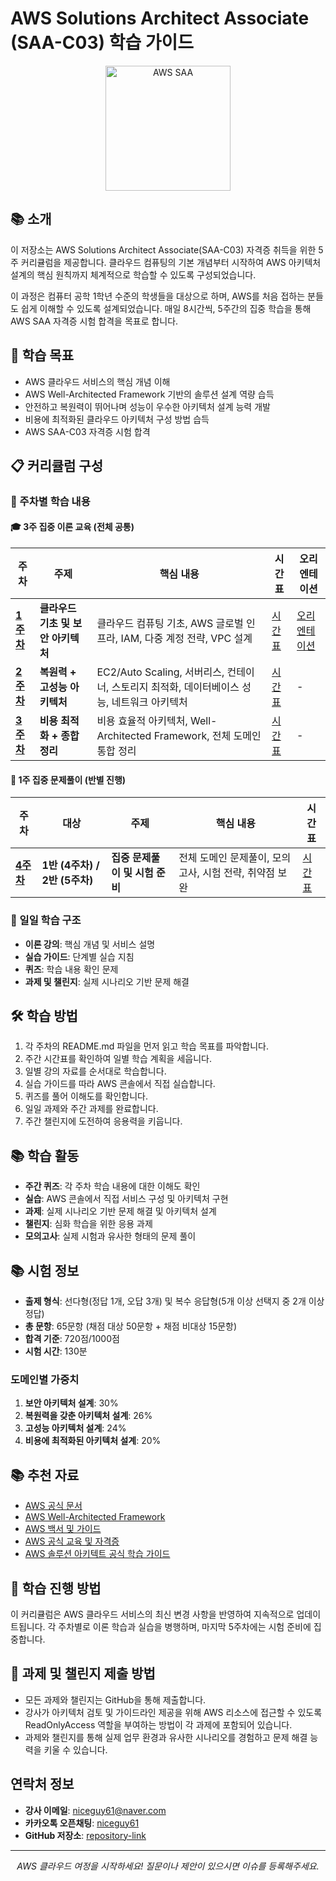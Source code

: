 # AWS Solutions Architect Associate (SAA-C03) 학습 가이드

<p align="center">
  <img src="https://d1.awsstatic.com/training-and-certification/certification-badges/AWS-Certified-Solutions-Architect-Associate_badge.3419559c682629072f1eb968d59dea0741772c0f.png" alt="AWS SAA" width="200"/>
</p>

## 📚 소개

이 저장소는 AWS Solutions Architect Associate(SAA-C03) 자격증 취득을 위한 5주 커리큘럼을 제공합니다. 클라우드 컴퓨팅의 기본 개념부터 시작하여 AWS 아키텍처 설계의 핵심 원칙까지 체계적으로 학습할 수 있도록 구성되었습니다.

이 과정은 컴퓨터 공학 1학년 수준의 학생들을 대상으로 하며, AWS를 처음 접하는 분들도 쉽게 이해할 수 있도록 설계되었습니다. 매일 8시간씩, 5주간의 집중 학습을 통해 AWS SAA 자격증 시험 합격을 목표로 합니다.

## 🎯 학습 목표

- AWS 클라우드 서비스의 핵심 개념 이해
- AWS Well-Architected Framework 기반의 솔루션 설계 역량 습득
- 안전하고 복원력이 뛰어나며 성능이 우수한 아키텍처 설계 능력 개발
- 비용에 최적화된 클라우드 아키텍처 구성 방법 습득
- AWS SAA-C03 자격증 시험 합격

## 📋 커리큘럼 구성

### 📅 주차별 학습 내용

#### 🎓 3주 집중 이론 교육 (전체 공통)

| 주차 | 주제 | 핵심 내용 | 시간표 | 오리엔테이션 |
|------|------|---------|--------|-------------|
| **[1주차](curriculum/week1/README.md)** | **클라우드 기초 및 보안 아키텍처** | 클라우드 컴퓨팅 기초, AWS 글로벌 인프라, IAM, 다중 계정 전략, VPC 설계 | [시간표](curriculum/week1/timetable.md) | [오리엔테이션](curriculum/week1/day1/orientation.md) |
| **[2주차](curriculum/week2/README.md)** | **복원력 + 고성능 아키텍처** | EC2/Auto Scaling, 서버리스, 컨테이너, 스토리지 최적화, 데이터베이스 성능, 네트워크 아키텍처 | [시간표](curriculum/week2/timetable.md) | - |
| **[3주차](curriculum/week3/README.md)** | **비용 최적화 + 종합 정리** | 비용 효율적 아키텍처, Well-Architected Framework, 전체 도메인 통합 정리 | [시간표](curriculum/week3/timetable.md) | - |

#### 📝 1주 집중 문제풀이 (반별 진행)

| 주차 | 대상 | 주제 | 핵심 내용 | 시간표 |
|------|------|------|---------|--------|
| **[4주차](curriculum/week4/README.md)** | **1반 (4주차) / 2반 (5주차)** | **집중 문제풀이 및 시험 준비** | 전체 도메인 문제풀이, 모의고사, 시험 전략, 취약점 보완 | [시간표](curriculum/week4/timetable.md) |

### 📝 일일 학습 구조

- **이론 강의**: 핵심 개념 및 서비스 설명
- **실습 가이드**: 단계별 실습 지침
- **퀴즈**: 학습 내용 확인 문제
- **과제 및 챌린지**: 실제 시나리오 기반 문제 해결

## 🛠️ 학습 방법

1. 각 주차의 README.md 파일을 먼저 읽고 학습 목표를 파악합니다.
2. 주간 시간표를 확인하여 일별 학습 계획을 세웁니다.
3. 일별 강의 자료를 순서대로 학습합니다.
4. 실습 가이드를 따라 AWS 콘솔에서 직접 실습합니다.
5. 퀴즈를 풀어 이해도를 확인합니다.
6. 일일 과제와 주간 과제를 완료합니다.
7. 주간 챌린지에 도전하여 응용력을 키웁니다.

## 📚 학습 활동

- **주간 퀴즈**: 각 주차 학습 내용에 대한 이해도 확인
- **실습**: AWS 콘솔에서 직접 서비스 구성 및 아키텍처 구현
- **과제**: 실제 시나리오 기반 문제 해결 및 아키텍처 설계
- **챌린지**: 심화 학습을 위한 응용 과제
- **모의고사**: 실제 시험과 유사한 형태의 문제 풀이

## 📚 시험 정보

- **출제 형식**: 선다형(정답 1개, 오답 3개) 및 복수 응답형(5개 이상 선택지 중 2개 이상 정답)
- **총 문항**: 65문항 (채점 대상 50문항 + 채점 비대상 15문항)
- **합격 기준**: 720점/1000점
- **시험 시간**: 130분

### 도메인별 가중치
1. **보안 아키텍처 설계**: 30%
2. **복원력을 갖춘 아키텍처 설계**: 26%
3. **고성능 아키텍처 설계**: 24%
4. **비용에 최적화된 아키텍처 설계**: 20%

## 📚 추천 자료

- [AWS 공식 문서](https://docs.aws.amazon.com/)
- [AWS Well-Architected Framework](https://aws.amazon.com/architecture/well-architected/)
- [AWS 백서 및 가이드](https://aws.amazon.com/whitepapers/)
- [AWS 공식 교육 및 자격증](https://aws.amazon.com/training/)
- [AWS 솔루션 아키텍트 공식 학습 가이드](https://aws.amazon.com/certification/certified-solutions-architect-associate/)

## 🔄 학습 진행 방법

이 커리큘럼은 AWS 클라우드 서비스의 최신 변경 사항을 반영하여 지속적으로 업데이트됩니다. 각 주차별로 이론 학습과 실습을 병행하며, 마지막 5주차에는 시험 준비에 집중합니다.

## 📝 과제 및 챌린지 제출 방법

- 모든 과제와 챌린지는 GitHub을 통해 제출합니다.
- 강사가 아키텍처 검토 및 가이드라인 제공을 위해 AWS 리소스에 접근할 수 있도록 ReadOnlyAccess 역할을 부여하는 방법이 각 과제에 포함되어 있습니다.
- 과제와 챌린지를 통해 실제 업무 환경과 유사한 시나리오를 경험하고 문제 해결 능력을 키울 수 있습니다.

## 연락처 정보
- **강사 이메일**: niceguy61@naver.com
- **카카오톡 오픈채팅**: [niceguy61](https://open.kakao.com/me/niceguy61)
- **GitHub 저장소**: [repository-link](https://github.com/niceguy61)

---

<p align="center">
  <i>AWS 클라우드 여정을 시작하세요! 질문이나 제안이 있으시면 이슈를 등록해주세요.</i>
</p>